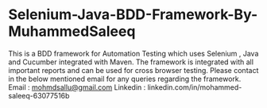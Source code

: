 # Selenium-Java-BDD-Framework-By-MuhammedSaleeq
This is a BDD framework for Automation Testing which uses Selenium , Java and Cucumber integrated with Maven. 
The framework is integrated with all important reports and can be used for cross browser testing.
Please contact in the below mentioned email for any queries regarding the framework. 
Email : mohmdsallu@gmail.com
Linkedin : linkedin.com/in/mohammed-saleeq-63077516b
